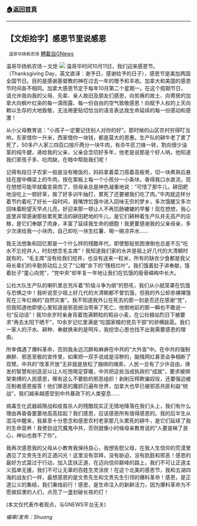 ###  [:house:返回首頁](https://github.com/ourhimalayas/txt)
---


## 【文炬拾字】感恩节里说感恩
` 温哥华扬帆农场` [轉載自GNews](https://gnews.org/zh-hans/1586205/)

温哥华扬帆农场 – 文炬
![](https://assets.gnews.org/wp-content/uploads/2021/08/专栏图-scaled.jpg)
温哥华时间10月11日，我们迎来感恩节。（Thanksgiving Day，英文直译：谢予日，感谢给予的日子），感恩节是美加两国全国节日。目的是感谢基督教的神在过去一年的赠予和丰收。加拿大和美国的感恩节时间各不相同。加拿大感恩节定于每年10月第二个星期一。在这个假期节日，请允许我向我的父母、先辈、亲人故旧及朋友们感恩，向贫瘠的故土、向寄居的加拿大向枫叶红染的每一滴雨露、每一份自由的空气致敬感恩！向赋予人权的上天向赖以生存的大地致敬，无法用更贴切恰当的语言表达我生命延续的每一份感动和感激！

从小父母教育说：“小孩子一定要记住别人对你的好”。那时候的山区农村穷得叮当响，东家借你一升米，西家借你一块钱，都是莫大的恩惠。生产队的耕牛老了累了死了，50多户人家三四百口按斤两分一块牛肉，有杀牛匠刀锋一转，割向很少油茎的纯牛腱，递给我的父亲，父亲会念叨好多年，他老是说那是个好人呐，他知道我们家孩子多、吃肉缺，在暗中帮助我们呢！

记得有段日子农家一般是没有晚饭的，妈妈拿着菜刀搭着高板凳，切一块煮熟后悬挂在屋中横梁上的牛肉，按在案板上每一个小孩分一小条块，香得我口水直流，现在想想可能早就霉变臭肉了，但母亲总是神色凝重地说：“可惜了那牛儿，耕田耙地没吃上一顿好草，挨了好多训牛抽打，累死了还要被我们吃了肉。”牛肉就这样分着节约着吃了好长一段时间，我嘴馋饥饿中进入回味无穷的梦乡，多次饿醒又多次回味着盼望天早点儿亮，好迎来那一顿让人不再饥肠辘辘的早餐！现在想想，我心底里非常感谢那些累死累活的耕田耙地的牛儿，是它们耕种着生产队并无高产的庄稼，是它们奉献了肉身，丰富了延续我生命的细胞！我更要感谢我的父亲母亲，多少次递给我一小块肉，自己却吃一块生红薯、喝一碗凉井水……

我无法想象和回忆那是一个什么样的残酷年代，即使那般贫困潦倒也总是不忘“吃水不忘挖井人，时刻想念毛主席”！我知道我们家的水井是祖上好几代的大清朝时就有的，“毛主席”没有给我们挖井，也没有送来一粒米，所有的缺衣少食都是我父母长辈们的辛勤劳动后上交了“公粮”余下的“残枝烂叶”。我们饿着肚子讲奉献，饿着肚子“童心向党”，“党中央”却年复一年地让我们在饥饿的瘦骨嶙峋中长大。

公社大队生产队的喇叭里总充斥着“阶级斗争为纲”的怒吼，我们从小就笼罩在饥饿与恐惧之中！我听说至少祖上好几代的大清朝都不曾饥饿，但我的外公却赤裸裸饿死在三年红祸的“自然灾害”。我不知道我外公在死去的那一刻是否还在感谢“党”，但我知道他即使心里知道是邪恶统治带来了死亡，他倒地前的那一瞬也不敢说一句“反动话”！我10余岁时亲身背着饱满颗粒的稻谷小麦，在公社粮站烈日下被要求“再去太阳下晒干”，10余岁记忆里满是“吃国家粮的党员干部”的骄横跋扈。我们一家人的汗水、耕种、奉献换来的是呵斥，我挖空心思也找不出我需要感恩的理由。

所幸偶遇了爆料革命，否则我永远沉醉和麻痹在中共的“大外宣”中。在中共的强制麻醉、邪恶至极的宣传里，如果把一双手说成是淫秽的，脑残网红甚至会争相断了双臂。中共的“改革开放”无非就是放松了捆绑的绳索，人民一旦有了少许自由，焕发的智慧和创造足以让人吃饱喝足穿暖，中共把这些当成执政的“成就”，要求被绑架束缚的人民感恩，哪有这么不要脸的邪恶组织！剥削压榨欺骗奴役，还要强迫被压制者感恩报答！他们罪恶的魔抓已遍布世界，加拿大也早已被邪恶共匪利益“统战”，我们越来越感受到中共暴政下的人类窒息……

病毒生化武器超限战和疫苗杀人的残酷现实正无情地降落在我们头上，我们有什么理由再昏昏噩噩地高高挂起？我们感恩，应该感恩所有值得感恩的。我的后半生从混沌中醒来，我甚至十分思念和感恩农村老家那几头累死的耕牛，是它们延续了我的生命营养！我使劲诅咒魔鬼中共，否则就像小时候母亲教育说的“人要是昧了良心，神仙也救不了你”。

我再次感恩我的父母从小教育我保持良心，我想告慰父母，在我人生信仰的荒漠里遇见了文贵先生的正道闪光！这里没有崇拜，没有胁迫，没有肮脏和邪恶！感恩的最好方式莫过于行动，加入匡扶正道，在迈向信仰巅峰的路上，我们不可让正道主义孤单无援，我们不可让无辜的百姓生灵涂炭！在这个北美的感恩节，我和五湖四海的战友们一样，最想感恩的是文贵先生和文贵先生引领的爆料革命！感恩，是正道公义的集结，我们秉烛前行！感恩，是生命注入的新鲜活力，因为爆料革命为不愿做奴隶的人们，点亮了一盏划破长夜的灯！

(本文仅代表作者观点，与GNEWS平台无关)

*编审/发布：Shuang*
